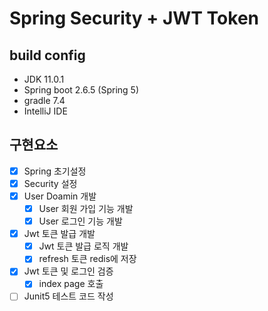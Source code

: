 # Spring Security + JWT Token

## build config

- JDK 11.0.1
- Spring boot 2.6.5 (Spring 5)
- gradle 7.4
- IntelliJ IDE

## 구현요소

 - [X] Spring 초기설정
 - [X] Security 설정
 - [X] User Doamin 개발
   - [X] User 회원 가입 기능 개발
   - [X] User 로그인 기능 개발
 - [X] Jwt 토큰 발급 개발
   - [X] Jwt 토큰 발급 로직 개발
   - [X] refresh 토큰 redis에 저장
 - [X] Jwt 토큰 및 로그인 검증
   - [X] index page 호출
 - [ ] Junit5 테스트 코드 작성